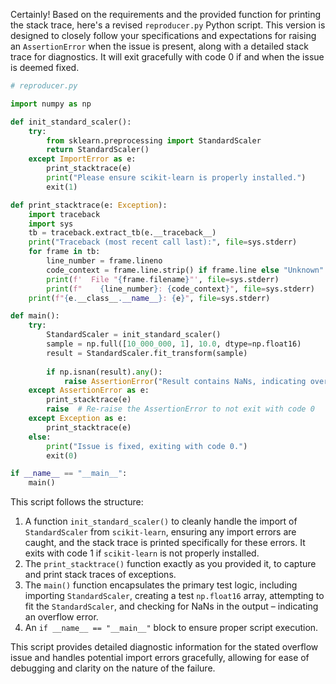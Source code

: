 Certainly! Based on the requirements and the provided function for printing the stack trace, here's a revised `reproducer.py` Python script. This version is designed to closely follow your specifications and expectations for raising an `AssertionError` when the issue is present, along with a detailed stack trace for diagnostics. It will exit gracefully with code 0 if and when the issue is deemed fixed.

```python
# reproducer.py

import numpy as np

def init_standard_scaler():
    try:
        from sklearn.preprocessing import StandardScaler
        return StandardScaler()
    except ImportError as e:
        print_stacktrace(e)
        print("Please ensure scikit-learn is properly installed.")
        exit(1)

def print_stacktrace(e: Exception):
    import traceback
    import sys
    tb = traceback.extract_tb(e.__traceback__)
    print("Traceback (most recent call last):", file=sys.stderr)
    for frame in tb:
        line_number = frame.lineno
        code_context = frame.line.strip() if frame.line else "Unknown"
        print(f'  File "{frame.filename}"', file=sys.stderr)
        print(f"    {line_number}: {code_context}", file=sys.stderr)
    print(f"{e.__class__.__name__}: {e}", file=sys.stderr)

def main():
    try:
        StandardScaler = init_standard_scaler()
        sample = np.full([10_000_000, 1], 10.0, dtype=np.float16)
        result = StandardScaler.fit_transform(sample)
        
        if np.isnan(result).any():
            raise AssertionError("Result contains NaNs, indicating overflow.")
    except AssertionError as e:
        print_stacktrace(e)
        raise  # Re-raise the AssertionError to not exit with code 0
    except Exception as e:
        print_stacktrace(e)
    else:
        print("Issue is fixed, exiting with code 0.")
        exit(0)

if __name__ == "__main__":
    main()
```

This script follows the structure:
1. A function `init_standard_scaler()` to cleanly handle the import of `StandardScaler` from `scikit-learn`, ensuring any import errors are caught, and the stack trace is printed specifically for these errors. It exits with code 1 if `scikit-learn` is not properly installed.
2. The `print_stacktrace()` function exactly as you provided it, to capture and print stack traces of exceptions.
3. The `main()` function encapsulates the primary test logic, including importing `StandardScaler`, creating a test `np.float16` array, attempting to fit the `StandardScaler`, and checking for NaNs in the output – indicating an overflow error.
4. An `if __name__ == "__main__"` block to ensure proper script execution.

This script provides detailed diagnostic information for the stated overflow issue and handles potential import errors gracefully, allowing for ease of debugging and clarity on the nature of the failure.